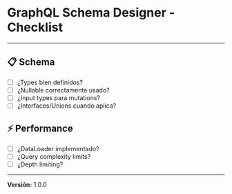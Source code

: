 # GraphQL Schema Designer - Checklist

---

## 📋 Schema
- [ ] ¿Types bien definidos?
- [ ] ¿Nullable correctamente usado?
- [ ] ¿Input types para mutations?
- [ ] ¿Interfaces/Unions cuando aplica?

## ⚡ Performance
- [ ] ¿DataLoader implementado?
- [ ] ¿Query complexity limits?
- [ ] ¿Depth limiting?

---

**Versión:** 1.0.0
